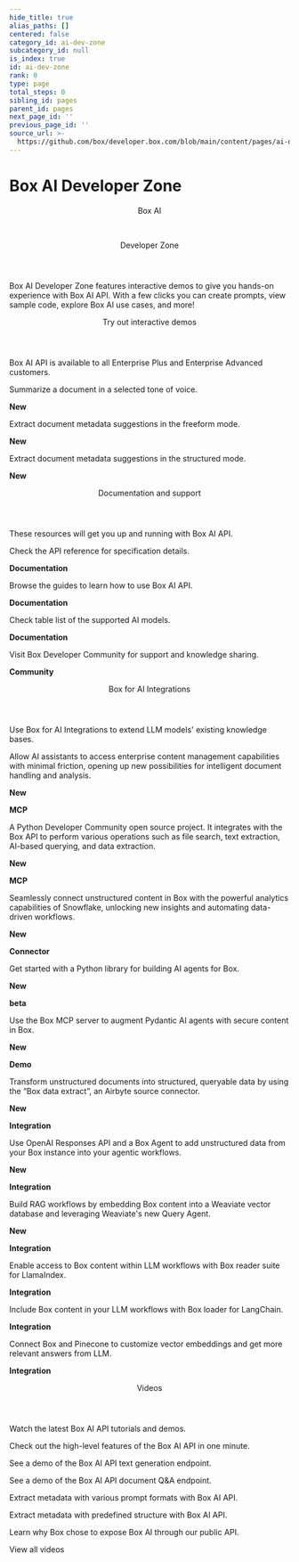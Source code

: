 ```yaml
---
hide_title: true
alias_paths: []
centered: false
category_id: ai-dev-zone
subcategory_id: null
is_index: true
id: ai-dev-zone
rank: 0
type: page
total_steps: 0
sibling_id: pages
parent_id: pages
next_page_id: ''
previous_page_id: ''
source_url: >-
  https://github.com/box/developer.box.com/blob/main/content/pages/ai-dev-zone/index.md
---
```

# Box AI Developer Zone

<Centered wide id="ai-developer-zone" >

<HeroImage type="AiDevZone" imageWidth="600" imageHeight="400">

<Header>

Box AI

</br>

Developer Zone

</Header>

Box AI Developer Zone features interactive
demos to give you hands-on experience with Box AI API.
With a few clicks you can create prompts,
view sample code, explore Box AI use cases, and more!

</HeroImage>

</Centered>

<Centered mid>

<Header centered>

Try out interactive demos

</Header>

Box AI API is available to all Enterprise Plus and Enterprise Advanced customers.

<TileGrid rows="4">

<Tile type="ai" title="Get a summary" href="/ai-dev-zone-summary">

Summarize a document in a selected tone of voice.

<strong style="background-color: #92e0c0">

New

</strong>

</Tile>

<Tile type="ai" title="Extract metadata" href="/ai-dev-zone-metadata">

Extract document metadata suggestions in the freeform mode.

<strong style="background-color: #92e0c0">

New

</strong>

</Tile>

<Tile type="ai" title="Extract structured metadata" href="/ai-dev-zone-metadata-structured">

Extract document metadata suggestions in the structured mode.

<strong style="background-color: #92e0c0">

New

</strong>

</Tile>

</TileGrid>

</Centered>

<Centered mid>

<Header>

Documentation and support

</Header>

<p style="text-align: left; margin-left: 0;">

These resources will get you up and running with Box AI API.

</p>

<TileGrid rows="4">

<Tile type="code-new" title="AI API reference" href="/reference/resources/ai-response/">

Check the API reference for specification details.

<strong style="background-color: #e8e8e8">

Documentation

</strong>

</Tile>

<Tile type="code-new" title="Developer guides" href="/guides/box-ai/">

Browse the guides to learn how to use Box AI API.

<strong style="background-color: #e8e8e8">

Documentation

</strong>

</Tile>

<Tile type="code-new" title="Supported AI models" href="/guides/box-ai/supported-models/">

Check table list of the supported AI models.

<strong style="background-color: #e8e8e8">

Documentation

</strong>

</Tile>

<Tile type="code-new" title="Support" href="https://community.box.com/">

Visit Box Developer Community for support and knowledge sharing.

<strong style="background-color: #e8e8e8">

Community

</strong>

</Tile>

</TileGrid>

</Centered>

<Centered mid>

<Header>

Box for AI Integrations

</Header>

<p style="text-align: left; margin-left: 0;">

Use Box for AI Integrations to extend LLM models' existing knowledge bases.

</p>

<TileGrid rows="4">

<Tile type="box-brown" title="Box MCP Server" href="/guides/box-mcp/remote">

Allow AI assistants to access enterprise content management capabilities with minimal friction, opening up new possibilities for intelligent document handling and analysis.

<div>

<strong style="background-color: #92e0c0">

New

</strong>

<strong style="background-color: #e8e8e8">

MCP

</strong>

</div>

</Tile>

<Tile type="box-brown" title="Self-hosted Box MCP Server" href="/guides/box-mcp/self-hosted">

A Python Developer Community open source project. It integrates with the Box API to perform various operations such as file search, text extraction, AI-based querying, and data extraction.

<div>

<strong style="background-color: #92e0c0">

New

</strong>

<strong style="background-color: #e8e8e8">

MCP

</strong>

</div>

</Tile>

<Tile type="box-brown" title="Openflow Connector for Box" href="https://docs.snowflake.com/en/user-guide/data-integration/openflow/connectors/box/setup">

Seamlessly connect unstructured content in Box with the powerful analytics capabilities of Snowflake, unlocking new insights and automating data-driven workflows.

<div>

<strong style="background-color: #92e0c0">

New

</strong>

<strong style="background-color: #e8e8e8">

Connector

</strong>

</div>

</Tile>

<Tile type="box-brown" title="Box AI Agents Toolkit" href="https://pypi.org/project/box-ai-agents-toolkit/">

Get started with a Python library for building AI agents for Box.
<div>

<strong style="background-color: #92e0c0">

New

</strong>

<strong style="background-color: #e8e8e8">

beta

</strong>

</div>

</Tile>

<Tile type="box-brown" title="Pydantic AI and Box MCP" href="https://github.com/box-community/box-mcp-pydantic-ai">

Use the Box MCP server to augment Pydantic AI agents with secure content in Box.

<div>

<strong style="background-color: #92e0c0">

New

</strong>

<strong style="background-color: #e8e8e8">

Demo

</strong>

</div>

</Tile>

<Tile type="box-brown" title="Airbyte" href="https://github.com/box-community/airbyte/blob/barduinor/source-box-devrel/docs/integrations/sources/box-data-extract.md">

Transform unstructured documents into structured, queryable data by using the “Box data extract”, an Airbyte source connector.

<div>

<strong style="background-color: #92e0c0">

New

</strong>

<strong style="background-color: #e8e8e8">

Integration

</strong>

</div>

</Tile>

<Tile type="box-brown" title="OpenAI" href="https://github.com/box-community/box-openai-responses-ai-agent">

Use OpenAI Responses API and a Box Agent to add unstructured data from your Box instance into your agentic workflows.

<div>

<strong style="background-color: #92e0c0">

New

</strong>

<strong style="background-color: #e8e8e8">

Integration

</strong>

</div>

</Tile>

<Tile type="box-brown" title="Weaviate" href="https://medium.com/box-developer-blog/weaviate-box-rag-recipe-with-weaviate-query-agent-1cb41cf9e68b">

Build RAG workflows by embedding Box content into a Weaviate vector database and leveraging Weaviate's new Query Agent.

<div>

<strong style="background-color: #92e0c0">

New

</strong>

<strong style="background-color: #e8e8e8">

Integration

</strong>

</div>

</Tile>

<Tile type="box-brown" title="LlamaIndex" href="https://github.com/run-llama/llama_index/tree/main/llama-index-integrations/readers/llama-index-readers-box#readme">

Enable access to Box content within LLM workflows with Box reader suite for LlamaIndex.

<strong style="background-color: #e8e8e8">

Integration

</strong>

</Tile>

<Tile type="box-brown" title="LangChain" href="https://python.langchain.com/docs/integrations/providers/box/">

Include Box content in your LLM workflows with Box loader for LangChain.

<strong style="background-color: #e8e8e8">

Integration

</strong>

</Tile>

<Tile type="box-brown" title="Pinecone" href="https://medium.com/box-developer-blog/demo-box-pinecone-f03783c412bb">

Connect Box and Pinecone to customize vector embeddings and get more relevant answers from LLM.

<strong style="background-color: #e8e8e8">

Integration

</strong>

</Tile>

</TileGrid>

</Centered>

<Centered mid>

<Header centered>

Videos

</Header>

Watch the latest Box AI API tutorials and demos.

<TileGrid rows="3">

<Tile image="AI-API" title="AI API overview" href="https://www.youtube.com/watch?v=amhOj0YRVRQ&list=PLCSEWOlbcUyI2ta24oRr75_4igvMzKJ9q">

Check out the high-level features of the Box AI API in one minute.

</Tile>

<Tile image="API-text-gen" title="Endpoint overview" href="https://www.youtube.com/watch?v=xxR8aF4r3g8&list=PLCSEWOlbcUyI2ta24oRr75_4igvMzKJ9q">

See a demo of the Box AI API text generation endpoint.

</Tile>

<Tile image="API-q&a" title="Endpoint overview" href="https://www.youtube.com/watch?v=UyKfacz6G9g&list=PLCSEWOlbcUyI2ta24oRr75_4igvMzKJ9q">

See a demo of the Box AI API document Q&A endpoint.

</Tile>

<Tile image="API-extract" title="Endpoint overview" href="https://www.youtube.com/watch?v=fijj0CX67c4&list=PLCSEWOlbcUyI2ta24oRr75_4igvMzKJ9q">

Extract metadata with various prompt formats with Box AI API.

</Tile>

<Tile image="API-extract-structured" title="Endpoint overview" href="https://www.youtube.com/watch?v=dU3oo4sHZt0&list=PLCSEWOlbcUyI2ta24oRr75_4igvMzKJ9q">

Extract metadata with predefined structure with Box AI API.

</Tile>

<Tile image="API-interview" title="Hear from Box CPO Diego Dugatkin" href="https://www.youtube.com/watch?v=NA4NiqBdSg4&t=2s">

Learn why Box chose to expose Box AI through our public API.

</Tile>

</TileGrid>

<More secondary="true" to='https://www.youtube.com/watch?v=amhOj0YRVRQ&list=PLCSEWOlbcUyI2ta24oRr75_4igvMzKJ9q' center>

View all videos

</More>

</Centered>